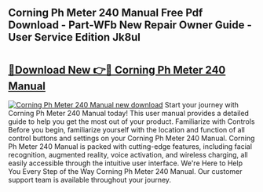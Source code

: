 ## Corning Ph Meter 240 Manual Free Pdf Download - Part-WFb New Repair Owner Guide - User Service Edition Jk8ul

# <h2><a href="http://bc25185.oget.top/?id=Corning+Ph+Meter+240+Manual">🔗Download New 👉🔴 Corning Ph Meter 240 Manual</a></h2>

[![Corning Ph Meter 240 Manual new download](https://i.imgur.com/5g1atiW.png)](http://bc25185.oget.top/?id=Corning+Ph+Meter+240+Manual)
Start your journey with Corning Ph Meter 240 Manual today! This user manual provides a detailed guide to help you get the most out of your product. Familiarize with Controls Before you begin, familiarize yourself with the location and function of all control buttons and settings on your Corning Ph Meter 240 Manual. Corning Ph Meter 240 Manual is packed with cutting-edge features, including facial recognition, augmented reality, voice activation, and wireless charging, all easily accessible through the intuitive user interface. We're Here to Help You Every Step of the Way Corning Ph Meter 240 Manual. Our customer support team is available throughout your journey.
